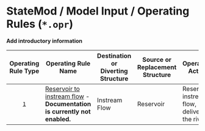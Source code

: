 # StateMod / Model Input / Operating Rules (`*.opr`) #

**Add introductory information**

|**Operating Rule Type**|**Operating Rule Name**                       |**Destination or Diverting Structure**|**Source or Replacement Structure**|**Operational Activity**                            |
|:---------------------:|----------------------------------------------|--------------------------------------|-----------------------------------|----------------------------------------------------|
|[`1`](OperatingRule-1) |[Reservoir to instream flow](OperatingRule-1) - **Documentation is currently not enabled.** | Instream Flow                        | Reservoir                         | Reservoir to instream flow, delivery by the river  |
